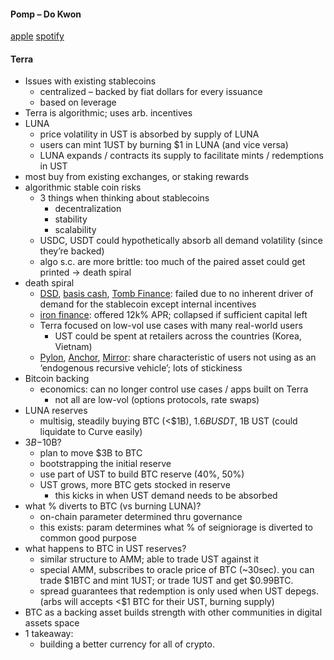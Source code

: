 #### Pomp – Do Kwon

[apple](https://podcasts.apple.com/us/podcast/880-the-%2410-billion-stablecoin-bet-on-the/id1434060078?i=1000555093692)
[spotify](https://open.spotify.com/episode/1NRaBX1RmHwB3bK1JkRJCu?si=AQLuMwqGQG-QCg6ptML9OQ)
 
#### Terra
* Issues with existing stablecoins
  * centralized – backed by fiat dollars for every issuance
  * based on leverage
* Terra is algorithmic; uses arb. incentives
* LUNA
  * price volatility in UST is absorbed by supply of LUNA
  * users can mint 1UST by burning $1 in LUNA (and vice versa)
  * LUNA expands / contracts its supply to facilitate mints / redemptions in UST
* most buy from existing exchanges, or staking rewards
* algorithmic stable coin risks
  * 3 things when thinking about stablecoins
    * decentralization
    * stability
    * scalability
  * USDC, USDT could hypothetically absorb all demand volatility (since they’re backed)
  * algo s.c. are more brittle: too much of the paired asset could get printed -> death spiral
* death spiral
  * [DSD](https://dynamicsetdollar.medium.com), [basis cash](https://basis.cash), [Tomb Finance](https://tomb.finance): failed due to no inherent driver of demand for the stablecoin except internal incentives
  * [iron finance](https://iron.finance): offered 12k% APR; collapsed if sufficient capital left
  * Terra focused on low-vol use cases with many real-world users
    * UST could be spent at retailers across the countries (Korea, Vietnam)
  * [Pylon](https://medium.com/terra-money/pylon-protocol-e2a622ac553e), [Anchor](https://www.anchorprotocol.com/#), [Mirror](https://mirror-protocol.medium.com): share characteristic of users not using as an ‘endogenous recursive vehicle’; lots of stickiness
* Bitcoin backing
  * economics: can no longer control use cases / apps built on Terra
    * not all are low-vol (options protocols, rate swaps)
* LUNA reserves
  * multisig, steadily buying BTC (<$1B), $1.6B USDT, ~$1B UST (could liquidate to Curve easily)
* $3B-$10B?
  * plan to move $3B to BTC
  * bootstrapping the initial reserve
  * use part of UST to build BTC reserve (40%, 50%)
  * UST grows, more BTC gets stocked in reserve
    * this kicks in when UST demand needs to be absorbed
* what % diverts to BTC (vs burning LUNA)?
  * on-chain parameter determined thru governance
  * this exists: param determines what % of seigniorage is diverted to common good purpose
* what happens to BTC in UST reserves?
  * similar structure to AMM; able to trade UST against it
  * special AMM, subscribes to oracle price of BTC (~30sec). you can trade $1BTC and mint 1UST; or trade 1UST and get $0.99BTC. 
  * spread guarantees that redemption is only used when UST depegs. (arbs will accepts <$1 BTC for their UST, burning supply)
* BTC as a backing asset builds strength with other communities in digital assets space
* 1 takeaway:
  * building a better currency for all of crypto.
